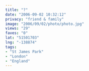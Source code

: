 ```yaml
---
title: "?"
date: "2006-09-02 10:32:12"
privacy: "friend & family"
image: "2006/09/02/photo/photo.jpg"
views: "29"
faves: "0"
lat: "51501703"
lng: "-138874"
tags:
- "St James Park"
- "London"
- "England"
---
```


